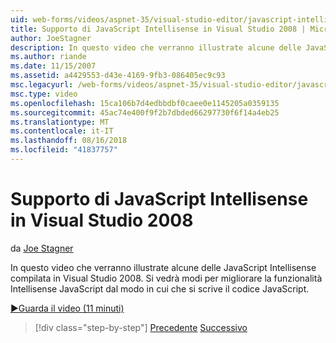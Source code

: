 ```yaml
---
uid: web-forms/videos/aspnet-35/visual-studio-editor/javascript-intellisense-support-in-visual-studio-2008
title: Supporto di JavaScript Intellisense in Visual Studio 2008 | Microsoft Docs
author: JoeStagner
description: In questo video che verranno illustrate alcune delle JavaScript Intellisense compilata in Visual Studio 2008. Si vedrà modi per migliorare il featu Intellisense JavaScript...
ms.author: riande
ms.date: 11/15/2007
ms.assetid: a4429553-d43e-4169-9fb3-086405ec9c93
msc.legacyurl: /web-forms/videos/aspnet-35/visual-studio-editor/javascript-intellisense-support-in-visual-studio-2008
msc.type: video
ms.openlocfilehash: 15ca106b7d4edbbdbf0caee0e1145205a0359135
ms.sourcegitcommit: 45ac74e400f9f2b7dbded66297730f6f14a4eb25
ms.translationtype: MT
ms.contentlocale: it-IT
ms.lasthandoff: 08/16/2018
ms.locfileid: "41837757"
---
```

<a name="javascript-intellisense-support-in-visual-studio-2008"></a>Supporto di JavaScript Intellisense in Visual Studio 2008
====================
da [Joe Stagner](https://github.com/JoeStagner)

In questo video che verranno illustrate alcune delle JavaScript Intellisense compilata in Visual Studio 2008. Si vedrà modi per migliorare la funzionalità Intellisense JavaScript dal modo in cui che si scrive il codice JavaScript.

[&#9654;Guarda il video (11 minuti)](https://channel9.msdn.com/Blogs/ASP-NET-Site-Videos/javascript-intellisense-support-in-visual-studio-2008)

> [!div class="step-by-step"]
> [Precedente](new-designer-support-in-visual-studio-2008.md)
> [Successivo](javascript-debugging-in-visual-studio-2008.md)
